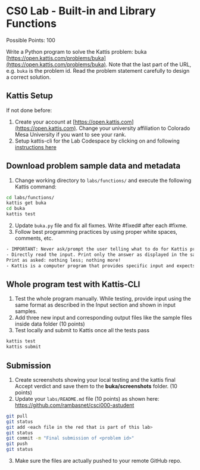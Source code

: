 # CS0 Lab - Built-in and Library Functions

Possible Points: 100

Write a Python program to solve the Kattis problem: buka [https://open.kattis.com/problems/buka](https://open.kattis.com/problems/buka). Note that the last part of the URL, e.g. `buka` is the problem id. Read the problem statement carefully to design a correct solution.

## Kattis Setup

If not done before:

1. Create your account at [https://open.kattis.com](https://open.kattis.com). Change your university affiliation to Colorado Mesa University if you want to see your rank.
2. Setup kattis-cli for the Lab Codespace by clicking on and following [instructions here](https://coloradomesa365-my.sharepoint.com/:w:/g/personal/rbasnet_coloradomesa_edu/ESYiqurabGZJrIKmpCT4FnEBs9ynwxYctcb_Z6uS6MsFkg?e=fMPIYV)

## Download problem sample data and metadata

1. Change working directory to `labs/functions/` and execute the following Kattis command:

```bash
cd labs/functions/
kattis get buka
cd buka
kattis test
```

2. Update `buka.py` file and fix all fixmes. Write #fixed# after each #fixme.
3. Follow best programming practices by using proper white spaces, comments, etc.

```txt
- IMPORTANT: Never ask/prompt the user telling what to do for Kattis problems. Kattis knows what to enter. 
- Directly read the input. Print only the answer as displayed in the sample output. 
Print as asked: nothing less; nothing more!
- Kattis is a computer program that provides specific input and expects exact output – to a space to give the correct verdict.
```

## Whole program test with Kattis-CLI

1. Test the whole program manually. While testing, provide input using the same format as described in the Input section and shown in input samples.
2. Add three new input and corresponding output files like the sample files inside data folder (10 points)
3. Test locally and submit to Kattis once all the tests pass

```bash
kattis test
kattis submit
```

## Submission

1. Create screenshots showing your local testing and the kattis final Accept verdict and save them to the **buka/screenshots** folder. (10 points)
2. Update your `labs/README.md` file (10 points) as shown here: https://github.com/rambasnet/csci000-astudent

```bash
git pull
git status
git add <each file in the red that is part of this lab>
git status
git commit -m "Final submission of <problem id>"
git push
git status
```

3. Make sure the files are actually pushed to your remote GitHub repo.
